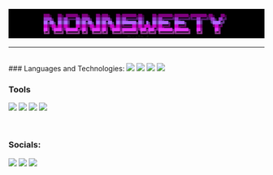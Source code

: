 ![Header](https://github.com/Fafnot/Fafnot/blob/main/WindowsTerminal_xUFV7rxoP5.png)

------------------------------------------------------------------------------------
<br />
### Languages and Technologies:
<img src="https://img.shields.io/badge/python-black?style=for-the-badge&logo=python&logoColor=blue"> <img src="https://img.shields.io/badge/html-black?style=for-the-badge&logo=html5&logoColor=red"> <img src="https://img.shields.io/badge/css-black?style=for-the-badge&logo=css3&logoColor=blue"> <img src="https://img.shields.io/badge/figma-black?style=for-the-badge&logo=figma&logoColor=red">

<br />

### Tools
<img src="https://img.shields.io/badge/nvim-black?style=for-the-badge&logo=neovim&logoColor=green"> <img src="https://img.shields.io/badge/vs code-black?style=for-the-badge&logoColor=blue"> <img src="https://img.shields.io/badge/firefox-black?style=for-the-badge&logo=firefoxbrowser&logoColor=red"> <img src="https://img.shields.io/badge/pycharm-black?style=for-the-badge&logo=pycharm&logoColor=green"> 

<br />

### Socials:
<img src="https://img.shields.io/badge/discord-black?style=for-the-badge&logo=discord&logoColor=purple&link=https://discord.com/invite/SFcSqZatPa"> <img src="https://img.shields.io/badge/telegram-black?style=for-the-badge&logo=telegram&logoColor=blue&link=https://t.me/Trash_sweetyyy"> <img src="https://img.shields.io/badge/vkontakte-black?style=for-the-badge&logo=vk&logoColor=blue&link=https://vk.com/darmenov5"> 









